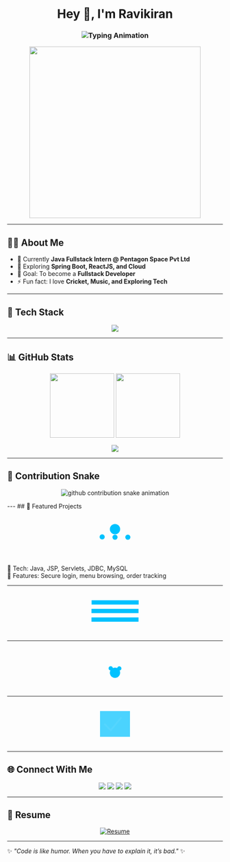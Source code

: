 <!-- Profile Header -->
<h1 align="center">Hey 👋, I'm Ravikiran</h1>
<h3 align="center">
  <img src="https://readme-typing-svg.demolab.com?font=Fira+Code&size=25&pause=1000&color=00C2FF&center=true&vCenter=true&width=600&lines=Java+Developer;Fullstack+Learner;Tech+Explorer;Open+Source+Contributor" alt="Typing Animation" />
</h3>

<p align="center">
  <img src="https://media.giphy.com/media/qgQUggAC3Pfv687qPC/giphy.gif" width="400"/>
</p>

---

## 👨‍💻 About Me
- 🔭 Currently **Java Fullstack Intern @ Pentagon Space Pvt Ltd**  
- 🌱 Exploring **Spring Boot, ReactJS, and Cloud**  
- 🎯 Goal: To become a **Fullstack Developer**  
- ⚡ Fun fact: I love **Cricket, Music, and Exploring Tech**  

---

## 🚀 Tech Stack  
<p align="center">
  <img src="https://skillicons.dev/icons?i=java,spring,mysql,html,css,js,react,python,django,git,github,linux,vscode,eclipse,intellij&theme=light" />
</p>

---

## 📊 GitHub Stats  
<p align="center">
  <img src="https://github-readme-stats.vercel.app/api?username=ravi5781&theme=react&show_icons=true&hide_border=true" height="150"/>
  <img src="https://github-readme-streak-stats.herokuapp.com?user=ravi5781&theme=react&hide_border=true" height="150"/>
</p>

<p align="center">
  <img src="https://github-profile-trophy.vercel.app/?username=ravi5781&theme=radical&no-frame=true&row=1&column=6" />
</p>

---

## 🐍 Contribution Snake  
<p align="center">
  <!-- Dark mode -->
  <picture>
    <source media="(prefers-color-scheme: dark)" srcset="https://raw.githubusercontent.com/ravi5781/ravi5781/output/snake-dark.svg" />
    <!-- Light mode -->
    <source media="(prefers-color-scheme: light)" srcset="https://raw.githubusercontent.com/ravi5781/ravi5781/output/snake.svg" />
    <img alt="github contribution snake animation" src="https://raw.githubusercontent.com/ravi5781/ravi5781/output/snake.svg" />
  </picture>
</p>
---
## 🌟 Featured Projects  

<p align="center">
  <a href="https://github.com/ravi5781/Foodies-Hub">
    <svg width="150" height="100" viewBox="0 0 150 100">
      <!-- Burger icon circle -->
      <circle cx="75" cy="30" r="12" fill="#00C2FF">
        <animate attributeName="cy" values="30;50;30" dur="1s" repeatCount="indefinite"/>
      </circle>
      <!-- Order dots -->
      <circle cx="45" cy="50" r="6" fill="#00C2FF">
        <animate attributeName="cy" values="50;40;50" dur="1s" begin="0s" repeatCount="indefinite"/>
      </circle>
      <circle cx="75" cy="50" r="6" fill="#00C2FF">
        <animate attributeName="cy" values="50;40;50" dur="1s" begin="0.2s" repeatCount="indefinite"/>
      </circle>
      <circle cx="105" cy="50" r="6" fill="#00C2FF">
        <animate attributeName="cy" values="50;40;50" dur="1s" begin="0.4s" repeatCount="indefinite"/>
      </circle>
    </svg>
  </a>
</p>


🔹 Tech: Java, JSP, Servlets, JDBC, MySQL  
🔹 Features: Secure login, menu browsing, order tracking  

---
<p align="center">
  <a href="https://github.com/ravi5781/student_management">
    <svg width="150" height="100" viewBox="0 0 150 100">
      <rect x="20" y="20" width="110" height="10" fill="#00C2FF">
        <animate attributeName="x" values="20;25;20" dur="1s" repeatCount="indefinite"/>
      </rect>
      <rect x="20" y="40" width="110" height="10" fill="#00C2FF">
        <animate attributeName="x" values="20;25;20" dur="1s" begin="0.2s" repeatCount="indefinite"/>
      </rect>
      <rect x="20" y="60" width="110" height="10" fill="#00C2FF">
        <animate attributeName="x" values="20;25;20" dur="1s" begin="0.4s" repeatCount="indefinite"/>
      </rect>
    </svg>
  </a>
</p>

---
<p align="center">
  <a href="https://github.com/ravi5781/AirTouch-Gesture-and-Voice-Command-Interface-for-PCs">
    <svg width="100" height="100" viewBox="0 0 100 100">
      <!-- Hand icon (simplified circle + fingers) -->
      <circle cx="50" cy="60" r="12" fill="#00C2FF">
        <animateTransform attributeName="transform" type="rotate" values="-10 50 60;10 50 60;-10 50 60" dur="1.5s" repeatCount="indefinite"/>
      </circle>
      <circle cx="40" cy="50" r="5" fill="#00C2FF">
        <animate attributeName="cy" values="50;45;50" dur="1.5s" repeatCount="indefinite"/>
      </circle>
      <circle cx="60" cy="50" r="5" fill="#00C2FF">
        <animate attributeName="cy" values="50;45;50" dur="1.5s" begin="0.2s" repeatCount="indefinite"/>
      </circle>
    </svg>
  </a>
</p>

---

<p align="center">
  <a href="https://github.com/ravi5781/Bill_Generator_System">
    <svg width="150" height="100" viewBox="0 0 150 100">
      <!-- Paper rectangle -->
      <rect x="40" y="20" width="70" height="60" fill="#00C2FF" opacity="0.7">
        <animate attributeName="y" values="20;25;20" dur="1s" repeatCount="indefinite"/>
      </rect>
      <!-- Checkmark -->
      <polyline points="50,50 65,65 90,35" stroke="white" stroke-width="4" fill="none">
        <animate attributeName="opacity" values="0;1;0" dur="1.2s" repeatCount="indefinite"/>
      </polyline>
    </svg>
  </a>
</p>
  
---

## 🌐 Connect With Me  
<p align="center">
  <a href="mailto:ravikiransh018@gmail.com"><img src="https://img.shields.io/badge/-Gmail-D14836?style=for-the-badge&logo=gmail&logoColor=white"></a>
  <a href="https://www.linkedin.com/in/ravikiransh17/"><img src="https://img.shields.io/badge/-LinkedIn-0077B5?style=for-the-badge&logo=linkedin&logoColor=white"></a>
  <a href="https://github.com/ravi5781"><img src="https://img.shields.io/badge/-GitHub-181717?style=for-the-badge&logo=github&logoColor=white"></a>
  <a href="https://instagram.com/rs_kumbar_18"><img src="https://img.shields.io/badge/-Instagram-E4405F?style=for-the-badge&logo=instagram&logoColor=white"></a>
</p>

---

## 📄 Resume  
<p align="center">
  <a href="https://drive.google.com/file/d/1ubjDSX5p9EMPiek0GYEf5rqIUm2ZFlCt/view?usp=drive_link" target="_blank">
    <img src="https://img.shields.io/badge/Download%20Resume-4285F4?style=for-the-badge&logo=google-drive&logoColor=white" alt="Resume"/>
  </a>
</p>

---

✨ *"Code is like humor. When you have to explain it, it’s bad."* ✨
